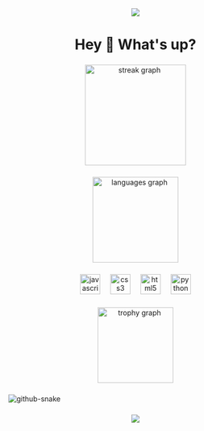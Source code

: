 <div align="center">
  <img height=auto src="https://raw.githubusercontent.com/jiovuos/GIFs-n-IMGs/refs/heads/main/2-Photoroom.png"  />
</div>

###

<h1 align="center">Hey 👋 What's up?</h1>

###

<div align="left">
</div>

###

<div align="center">
  <img src="https://streak-stats.demolab.com?user=jiovuos&locale=en&mode=daily&theme=github_dark&hide_border=true&border_radius=5&order=3" height="200" alt="streak graph"  />
</div>

###

<div align="center">
  <img src="https://github-readme-stats.vercel.app/api/top-langs?username=jiovuos&locale=en&hide_title=false&layout=compact&card_width=320&langs_count=5&theme=github_dark&hide_border=true&order=2" height="170" alt="languages graph"  />
</div>

###

<div align="center">
  <img src="https://cdn.jsdelivr.net/gh/devicons/devicon/icons/javascript/javascript-original.svg" height="40" alt="javascript logo"  />
  <img width="12" />
  <img src="https://cdn.jsdelivr.net/gh/devicons/devicon/icons/css3/css3-original.svg" height="40" alt="css3 logo"  />
  <img width="12" />
  <img src="https://cdn.jsdelivr.net/gh/devicons/devicon/icons/html5/html5-original.svg" height="40" alt="html5 logo"  />
  <img width="12" />
  <img src="https://cdn.jsdelivr.net/gh/devicons/devicon/icons/python/python-original.svg" height="40" alt="python logo"  />
</div>

###

<div align="center">
  <img src="https://github-profile-trophy.vercel.app?username=jiovuos&theme=dark_lover&column=-1&row=1&margin-w=8&margin-h=8&no-bg=true&no-frame=true&order=4" height="150" alt="trophy graph"  />
</div>

###

<picture align="center">
  <source media="(prefers-color-scheme: dark)" srcset="https://raw.githubusercontent.com/tobiasmeyhoefer/tobiasmeyhoefer/output/github-snake-dark.svg" />
  <source media="(prefers-color-scheme: light)" srcset="https://raw.githubusercontent.com/tobiasmeyhoefer/tobiasmeyhoefer/output/github-snake.svg" />
  <img alt="github-snake" src="https://raw.githubusercontent.com/tobiasmeyhoefer/tobiasmeyhoefer/output/github-snake.svg" />
</picture>

###

<div align="center">
  <img height=auto src="https://raw.githubusercontent.com/jiovuos/GIFs-n-IMGs/refs/heads/main/1-Photoroom.png"  />
</div>
